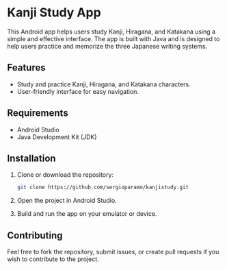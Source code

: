 # Kanji Study App

This Android app helps users study Kanji, Hiragana, and Katakana using a simple and effective interface. The app is built with Java and is designed to help users practice and memorize the three Japanese writing systems.

## Features

- Study and practice Kanji, Hiragana, and Katakana characters.
- User-friendly interface for easy navigation.

## Requirements

- Android Studio
- Java Development Kit (JDK)

## Installation

1. Clone or download the repository:
   ```bash
   git clone https://github.com/sergioparamo/kanjistudy.git
   ```

2. Open the project in Android Studio.

3. Build and run the app on your emulator or device.

## Contributing

Feel free to fork the repository, submit issues, or create pull requests if you wish to contribute to the project.
